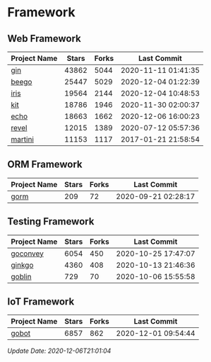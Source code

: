 # Framework

## Web Framework
| Project Name | Stars | Forks | Last Commit |
| ------------ | ----- | ----- | ----------- |
| [gin](https://github.com/gin-gonic/gin) | 43862 | 5044 | 2020-11-11 01:41:35 |
| [beego](https://github.com/astaxie/beego) | 25447 | 5029 | 2020-12-04 01:22:39 |
| [iris](https://github.com/kataras/iris) | 19564 | 2144 | 2020-12-04 10:48:53 |
| [kit](https://github.com/go-kit/kit) | 18786 | 1946 | 2020-11-30 02:00:37 |
| [echo](https://github.com/labstack/echo) | 18663 | 1662 | 2020-12-06 16:00:23 |
| [revel](https://github.com/revel/revel) | 12015 | 1389 | 2020-07-12 05:57:36 |
| [martini](https://github.com/go-martini/martini) | 11153 | 1117 | 2017-01-21 21:58:54 |

## ORM Framework
| Project Name | Stars | Forks | Last Commit |
| ------------ | ----- | ----- | ----------- |
| [gorm](https://github.com/jinzhu/gorm) | 209 | 72 | 2020-09-21 02:28:17 |

## Testing Framework
| Project Name | Stars | Forks | Last Commit |
| ------------ | ----- | ----- | ----------- |
| [goconvey](https://github.com/smartystreets/goconvey) | 6054 | 450 | 2020-10-25 17:47:07 |
| [ginkgo](https://github.com/onsi/ginkgo) | 4360 | 408 | 2020-10-13 21:46:36 |
| [goblin](https://github.com/franela/goblin) | 729 | 70 | 2020-10-06 15:55:58 |

## IoT Framework
| Project Name | Stars | Forks | Last Commit |
| ------------ | ----- | ----- | ----------- |
| [gobot](https://github.com/hybridgroup/gobot) | 6857 | 862 | 2020-12-01 09:54:44 |

*Update Date: 2020-12-06T21:01:04*